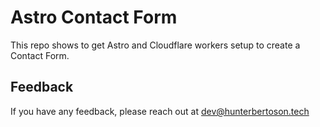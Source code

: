 # Astro Contact Form

This repo shows to get Astro and Cloudflare workers setup to create a Contact Form.

## Feedback

If you have any feedback, please reach out at dev@hunterbertoson.tech
